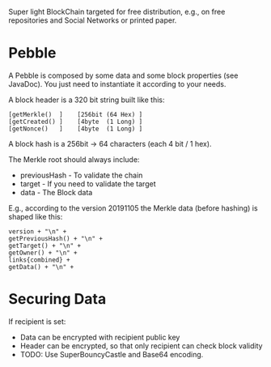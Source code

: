 
Super light BlockChain targeted for free distribution,
e.g., on free repositories and Social Networks or printed paper.

Pebble
======

A Pebble is composed by some data and some block properties (see JavaDoc).
You just need to instantiate it according to your needs.

A block header is a 320 bit string built like this:

    [getMerkle()  ]    [256bit (64 Hex) ]
    [getCreated() ]    [4byte  (1 Long) ]
    [getNonce()   ]    [4byte  (1 Long) ]
    
A block hash is a 256bit -> 64 characters (each 4 bit / 1 hex).

The Merkle root should always include:

* previousHash      - To validate the chain
* target            - If you need to validate the target
* data              - The Block data

E.g., according to the version 20191105 the Merkle data (before hashing)
is shaped like this:

    version + "\n" +
    getPreviousHash() + "\n" +
    getTarget() + "\n" +
    getOwner() + "\n" +
    links{combined} +
    getData() + "\n" +


Securing Data
=============

If recipient is set:

* Data can be encrypted with recipient public key
* Header can be encrypted, so that only recipient can check block validity
* TODO: Use SuperBouncyCastle and Base64 encoding.

